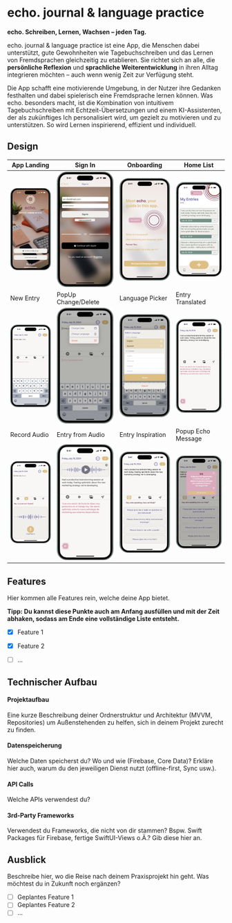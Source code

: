 # echo. journal & language practice

**echo. Schreiben, Lernen, Wachsen – jeden Tag.**

echo. journal & language practice ist eine App, die Menschen dabei unterstützt, gute Gewohnheiten wie Tagebuchschreiben und das Lernen von Fremdsprachen gleichzeitig zu etablieren. Sie richtet sich an alle, die **persönliche Reflexion** und **sprachliche Weiterentwicklung** in ihren Alltag integrieren möchten – auch wenn wenig Zeit zur Verfügung steht.

Die App schafft eine motivierende Umgebung, in der Nutzer ihre Gedanken festhalten und dabei spielerisch eine Fremdsprache lernen können. Was echo. besonders macht, ist die Kombination von intuitivem Tagebuchschreiben mit Echtzeit-Übersetzungen und einem KI-Assistenten, der als zukünftiges Ich personalisiert wird, um gezielt zu motivieren und zu unterstützen. So wird Lernen inspirierend, effizient und individuell.


## Design

| App Landing             | Sign In               | Onboarding             | Home List            |
|--------------------------|-----------------------|------------------------|----------------------|
| ![App Landing](./img/App%20Landing.png) | ![Sign In](./img/Sign%20In.png) | ![Onboarding](./img/echo%20onboarding.png) | ![Home List](./img/Home%20List.png) |
| New Entry               | PopUp Change/Delete | Language Picker        | Entry Translated     |
| ![New Entry](./img/New%20Entry.png) | ![PopUp Change/Delete](./img/PopUp%20Change%20Delete.png) | ![Language Picker](./img/Language%20Picker.png) | ![Entry Translated](./img/Entry%20translated.png) |
| Record Audio            | Entry from Audio     | Entry Inspiration      | Popup Echo Message   |
| ![Record Audio](./img/Record%20Audio.png) | ![Entry from Audio](./img/Entry%20from%20Audio.png) | ![Entry Inspiration](./img/Echo%20Entry%20Inspiration.png) | ![Pop Up Echo Message](./img/PopUp%20Echo%20Message.png) |

## Features
Hier kommen alle Features rein, welche deine App bietet.

**Tipp: Du kannst diese Punkte auch am Anfang ausfüllen und mit der Zeit abhaken, sodass am Ende eine vollständige Liste entsteht.**

- [x] Feature 1
- [x] Feature 2
- [ ] ...


## Technischer Aufbau

#### Projektaufbau
Eine kurze Beschreibung deiner Ordnerstruktur und Architektur (MVVM, Repositories) um Außenstehenden zu helfen, sich in deinem Projekt zurecht zu finden.

#### Datenspeicherung
Welche Daten speicherst du? Wo und wie (Firebase, Core Data)? Erkläre hier auch, warum du den jeweiligen Dienst nutzt (offline-first, Sync usw.).

#### API Calls
Welche APIs verwendest du?

#### 3rd-Party Frameworks
Verwendest du Frameworks, die nicht von dir stammen? Bspw. Swift Packages für Firebase, fertige SwiftUI-Views o.Ä.? Gib diese hier an.


## Ausblick
Beschreibe hier, wo die Reise nach deinem Praxisprojekt hin geht. Was möchtest du in Zukunft noch ergänzen?

- [ ] Geplantes Feature 1
- [ ] Geplantes Feature 2
- [ ] ...
